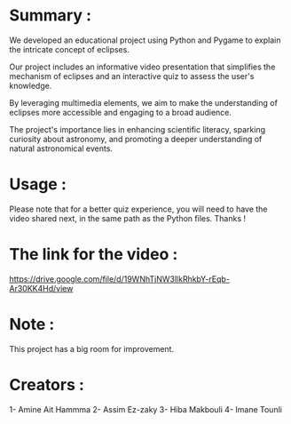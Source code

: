# Summary :

We developed an educational project using Python and Pygame to explain the intricate concept of eclipses. 

Our project includes an informative video presentation that simplifies the mechanism of eclipses and an interactive quiz to assess the user's knowledge. 

By leveraging multimedia elements, we aim to make the understanding of eclipses more accessible and engaging to a broad audience. 

The project's importance lies in enhancing scientific literacy, sparking curiosity about astronomy, and promoting a deeper understanding of natural astronomical events.

# Usage :
Please note that for a better quiz experience, you will need to have the video shared next, in the same path as the Python files. Thanks !


# The link for the video : 

https://drive.google.com/file/d/19WNhTjNW3llkRhkbY-rEqb-Ar30KK4Hd/view


# Note :
This project has a big room for improvement.

# Creators : 
1- Amine Ait Hammma
2- Assim Ez-zaky
3- Hiba Makbouli
4- Imane Tounli
